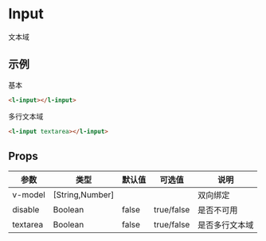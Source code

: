 # Input

文本域

## 示例

基本

```html
<l-input></l-input>
```

多行文本域

```html
<l-input textarea></l-input>
```

## Props

| 参数     | 类型            | 默认值 | 可选值     | 说明           |
| -------- | --------------- | ------ | ---------- | -------------- |
| v-model  | [String,Number] |        |            | 双向绑定       |
| disable  | Boolean         | false  | true/false | 是否不可用     |
| textarea | Boolean         | false  | true/false | 是否多行文本域 |
